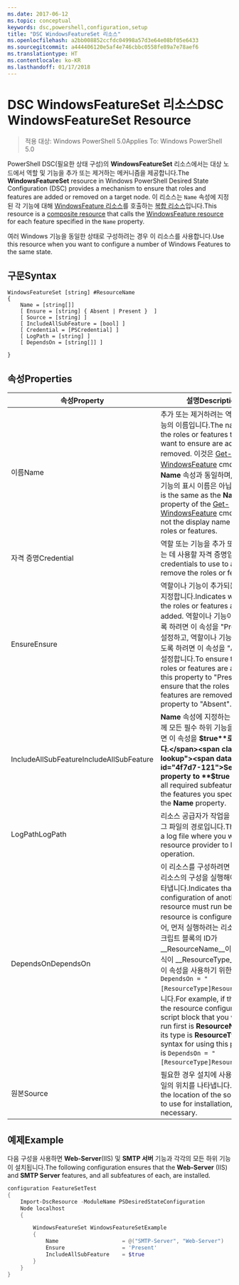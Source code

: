 ```yaml
---
ms.date: 2017-06-12
ms.topic: conceptual
keywords: dsc,powershell,configuration,setup
title: "DSC WindowsFeatureSet 리소스"
ms.openlocfilehash: a2bb008852ccfdc04998a57d3e64e08bf05e6433
ms.sourcegitcommit: a444406120e5af4e746cbbc0558fe89a7e78aef6
ms.translationtype: HT
ms.contentlocale: ko-KR
ms.lasthandoff: 01/17/2018
---
```

# <a name="dsc-windowsfeatureset-resource"></a><span data-ttu-id="4f7d7-103">DSC WindowsFeatureSet 리소스</span><span class="sxs-lookup"><span data-stu-id="4f7d7-103">DSC WindowsFeatureSet Resource</span></span>

> <span data-ttu-id="4f7d7-104">적용 대상: Windows PowerShell 5.0</span><span class="sxs-lookup"><span data-stu-id="4f7d7-104">Applies To: Windows PowerShell 5.0</span></span>

<span data-ttu-id="4f7d7-105">PowerShell DSC(필요한 상태 구성)의 **WindowsFeatureSet** 리소스에서는 대상 노드에서 역할 및 기능을 추가 또는 제거하는 메커니즘을 제공합니다.</span><span class="sxs-lookup"><span data-stu-id="4f7d7-105">The **WindowsFeatureSet** resource in Windows PowerShell Desired State Configuration (DSC) provides a mechanism to ensure that roles and features are added or removed on a target node.</span></span>
<span data-ttu-id="4f7d7-106">이 리소스는 `Name` 속성에 지정된 각 기능에 대해 [WindowsFeature 리소스](windowsfeatureResource.md)를 호출하는 [복합 리소스](authoringResourceComposite.md)입니다.</span><span class="sxs-lookup"><span data-stu-id="4f7d7-106">This resource is a [composite resource](authoringResourceComposite.md) that calls the [WindowsFeature resource](windowsfeatureResource.md) for each feature specified in the `Name` property.</span></span>

<span data-ttu-id="4f7d7-107">여러 Windows 기능을 동일한 상태로 구성하려는 경우 이 리소스를 사용합니다.</span><span class="sxs-lookup"><span data-stu-id="4f7d7-107">Use this resource when you want to configure a number of Windows Features to the same state.</span></span>

## <a name="syntax"></a><span data-ttu-id="4f7d7-108">구문</span><span class="sxs-lookup"><span data-stu-id="4f7d7-108">Syntax</span></span>

```
WindowsFeatureSet [string] #ResourceName
{
    Name = [string[]] 
    [ Ensure = [string] { Absent | Present }  ]
    [ Source = [string] ]
    [ IncludeAllSubFeature = [bool] ]
    [ Credential = [PSCredential] ]
    [ LogPath = [string] ]
    [ DependsOn = [string[]] ]
    
}
```

## <a name="properties"></a><span data-ttu-id="4f7d7-109">속성</span><span class="sxs-lookup"><span data-stu-id="4f7d7-109">Properties</span></span>

|  <span data-ttu-id="4f7d7-110">속성</span><span class="sxs-lookup"><span data-stu-id="4f7d7-110">Property</span></span>  |  <span data-ttu-id="4f7d7-111">설명</span><span class="sxs-lookup"><span data-stu-id="4f7d7-111">Description</span></span>   | 
|---|---| 
| <span data-ttu-id="4f7d7-112">이름</span><span class="sxs-lookup"><span data-stu-id="4f7d7-112">Name</span></span>| <span data-ttu-id="4f7d7-113">추가 또는 제거하려는 역할이나 기능의 이름입니다.</span><span class="sxs-lookup"><span data-stu-id="4f7d7-113">The names of the roles or features that you want to ensure are added or removed.</span></span> <span data-ttu-id="4f7d7-114">이것은 [Get-WindowsFeature](https://technet.microsoft.com/en-us/library/jj205469.aspx) cmdlet의 **Name** 속성과 동일하며, 역할이나 기능의 표시 이름은 아닙니다.</span><span class="sxs-lookup"><span data-stu-id="4f7d7-114">This is the same as the **Name** property of the [Get-WindowsFeature](https://technet.microsoft.com/en-us/library/jj205469.aspx) cmdlet, and not the display name of the roles or features.</span></span>| 
| <span data-ttu-id="4f7d7-115">자격 증명</span><span class="sxs-lookup"><span data-stu-id="4f7d7-115">Credential</span></span>| <span data-ttu-id="4f7d7-116">역할 또는 기능을 추가 또는 제거하는 데 사용할 자격 증명입니다.</span><span class="sxs-lookup"><span data-stu-id="4f7d7-116">The credentials to use to add or remove the roles or features.</span></span>| 
| <span data-ttu-id="4f7d7-117">Ensure</span><span class="sxs-lookup"><span data-stu-id="4f7d7-117">Ensure</span></span>| <span data-ttu-id="4f7d7-118">역할이나 기능이 추가되는지 여부를 지정합니다.</span><span class="sxs-lookup"><span data-stu-id="4f7d7-118">Indicates whether the roles or features are added.</span></span> <span data-ttu-id="4f7d7-119">역할이나 기능이 추가되도록 하려면 이 속성을 "Present"로 설정하고, 역할이나 기능이 제거되도록 하려면 이 속성을 "Absent"로 설정합니다.</span><span class="sxs-lookup"><span data-stu-id="4f7d7-119">To ensure that the roles or features are added, set this property to "Present" To ensure that the roles or features are removed, set the property to "Absent".</span></span>| 
| <span data-ttu-id="4f7d7-120">IncludeAllSubFeature</span><span class="sxs-lookup"><span data-stu-id="4f7d7-120">IncludeAllSubFeature</span></span>| <span data-ttu-id="4f7d7-121">**Name** 속성에 지정하는 기능과 함께 모든 필수 하위 기능을 포함하려면 이 속성을 **$true**로 설정합니다.</span><span class="sxs-lookup"><span data-stu-id="4f7d7-121">Set this property to **$true** to include all required subfeatures with of the features you specify with the **Name** property.</span></span>| 
| <span data-ttu-id="4f7d7-122">LogPath</span><span class="sxs-lookup"><span data-stu-id="4f7d7-122">LogPath</span></span>| <span data-ttu-id="4f7d7-123">리소스 공급자가 작업을 기록할 로그 파일의 경로입니다.</span><span class="sxs-lookup"><span data-stu-id="4f7d7-123">The path to a log file where you want the resource provider to log the operation.</span></span>| 
| <span data-ttu-id="4f7d7-124">DependsOn</span><span class="sxs-lookup"><span data-stu-id="4f7d7-124">DependsOn</span></span>| <span data-ttu-id="4f7d7-125">이 리소스를 구성하려면 먼저 다른 리소스의 구성을 실행해야 함을 나타냅니다.</span><span class="sxs-lookup"><span data-stu-id="4f7d7-125">Indicates that the configuration of another resource must run before this resource is configured.</span></span> <span data-ttu-id="4f7d7-126">예를 들어, 먼저 실행하려는 리소스 구성 스크립트 블록의 ID가 __ResourceName__이고 해당 형식이 __ResourceType__일 경우, 이 속성을 사용하기 위한 구문은 `DependsOn = "[ResourceType]ResourceName"`입니다.</span><span class="sxs-lookup"><span data-stu-id="4f7d7-126">For example, if the ID of the resource configuration script block that you want to run first is __ResourceName__ and its type is __ResourceType__, the syntax for using this property is `DependsOn = "[ResourceType]ResourceName"`.</span></span>| 
| <span data-ttu-id="4f7d7-127">원본</span><span class="sxs-lookup"><span data-stu-id="4f7d7-127">Source</span></span>| <span data-ttu-id="4f7d7-128">필요한 경우 설치에 사용할 소스 파일의 위치를 나타냅니다.</span><span class="sxs-lookup"><span data-stu-id="4f7d7-128">Indicates the location of the source file to use for installation, if necessary.</span></span>| 

## <a name="example"></a><span data-ttu-id="4f7d7-129">예제</span><span class="sxs-lookup"><span data-stu-id="4f7d7-129">Example</span></span>

<span data-ttu-id="4f7d7-130">다음 구성을 사용하면 **Web-Server**(IIS) 및 **SMTP 서버** 기능과 각각의 모든 하위 기능이 설치됩니다.</span><span class="sxs-lookup"><span data-stu-id="4f7d7-130">The following configuration ensures that the **Web-Server** (IIS) and **SMTP Server** features, and all subfeatures of each, are installed.</span></span>

```powershell
configuration FeatureSetTest
{
    Import-DscResource -ModuleName PSDesiredStateConfiguration
    Node localhost
    {

        WindowsFeatureSet WindowsFeatureSetExample
        {
            Name                    = @("SMTP-Server", "Web-Server")
            Ensure                  = 'Present'
            IncludeAllSubFeature    = $true
        } 
    }
}
```

